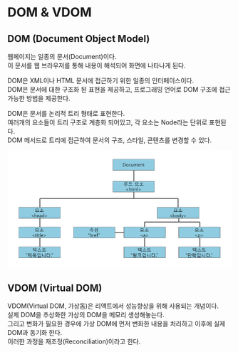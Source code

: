 # DOM & VDOM

## DOM (Document Object Model)

웹페이지는 일종의 문서(Document)이다.  
이 문서를 웹 브라우저를 통해 내용이 해석되어 화면에 나타나게 된다.

DOM은 XML이나 HTML 문서에 접근하기 위한 일종의 인터페이스이다.  
DOM은 문서에 대한 구조화 된 표현을 제공하고, 프로그래밍 언어로 DOM 구조에 접근가능한 방법을 제공한다.

DOM은 문서를 논리적 트리 형태로 표현한다.  
여러개의 요소들이 트리 구조로 계층화 되어있고, 각 요소는 Node라는 단위로 표현된다.  
DOM 메서드로 트리에 접근하여 문서의 구조, 스타일, 콘텐츠를 변경할 수 있다.

![DOM](./dom.png)

## VDOM (Virtual DOM)

VDOM(Virtual DOM, 가상돔)은 리액트에서 성능향상을 위해 사용되는 개념이다.  
실제 DOM을 추상화한 가상의 DOM을 메모리 생성해놓는다.  
그리고 변화가 필요한 경우에 가상 DOM에 먼저 변화한 내용을 처리하고 이후에 실제 DOM과 동기화 한다.  
이러한 과정을 재조정(Reconciliation)이라고 한다.
